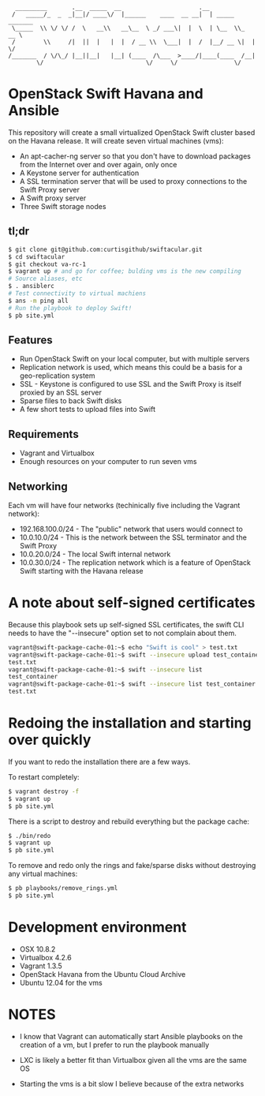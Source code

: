 ```
  _________       .__  _____  __                      .__                
 /   _____/_  _  _|__|/ ____\/  |______    ____  __ __|  | _____ _______ 
 \_____  \\ \/ \/ /  \   __\\   __\__  \ _/ ___\|  |  \  | \__  \\_  __ \
 /        \\     /|  ||  |   |  |  / __ \\  \___|  |  /  |__/ __ \|  | \/
/_______  / \/\_/ |__||__|   |__| (____  /\___  >____/|____(____  /__|   
        \/                             \/     \/                \/       
```

# OpenStack Swift Havana and Ansible

This repository will create a small virtualized OpenStack Swift cluster based on the Havana release. It will create seven virtual machines (vms):

* An apt-cacher-ng server so that you don't have to download packages from the Internet over and over again, only once
* A Keystone server for authentication
* A SSL termination server that will be used to proxy connections to the Swift Proxy server
* A Swift proxy server
* Three Swift storage nodes

## tl;dr

```bash
$ git clone git@github.com:curtisgithub/swiftacular.git
$ cd swiftacular
$ git checkout va-rc-1
$ vagrant up # and go for coffee; bulding vms is the new compiling
# Source aliases, etc
$ . ansiblerc
# Test connectivity to virtual machiens
$ ans -m ping all
# Run the playbook to deploy Swift!
$ pb site.yml
```
## Features

* Run OpenStack Swift on your local computer, but with multiple servers
* Replication network is used, which means this could be a basis for a geo-replication system
* SSL - Keystone is configured to use SSL and the Swift Proxy is itself proxied by an SSL server
* Sparse files to back Swift disks
* A few short tests to upload files into Swift

## Requirements

* Vagrant and Virtualbox
* Enough resources on your computer to run seven vms

## Networking

Each vm will have four networks (techinically five including the Vagrant network):

* 192.168.100.0/24 - The "public" network that users would connect to
* 10.0.10.0/24 - This is the network between the SSL terminator and the Swift Proxy
* 10.0.20.0/24 - The local Swift internal network
* 10.0.30.0/24 - The replication network which is a feature of OpenStack Swift starting with the Havana release

# A note about self-signed certificates

Because this playbook sets up self-signed SSL certificates, the swift CLI needs to have the "--insecure" option set to not complain about them.

```bash
vagrant@swift-package-cache-01:~$ echo "Swift is cool" > test.txt
vagrant@swift-package-cache-01:~$ swift --insecure upload test_container test.txt 
test.txt
vagrant@swift-package-cache-01:~$ swift --insecure list
test_container
vagrant@swift-package-cache-01:~$ swift --insecure list test_container
test.txt
```
# Redoing the installation and starting over quickly

If you want to redo the installation there are a few ways. 

To restart completely:

```bash
$ vagrant destroy -f
$ vagrant up
$ pb site.yml
```

There is a script to destroy and rebuild everything but the package cache:

```bash
$ ./bin/redo
$ vagrant up
$ pb site.yml
```

To remove and redo only the rings and fake/sparse disks without destroying any virtual machines:

```bash
$ pb playbooks/remove_rings.yml
$ pb site.yml
```

# Development environment

* OSX 10.8.2
* Virtualbox 4.2.6
* Vagrant 1.3.5
* OpenStack Havana from the Ubuntu Cloud Archive
* Ubuntu 12.04 for the vms


# NOTES

* I know that Vagrant can automatically start Ansible playbooks on the creation of a vm, but I prefer to run the playbook manually

* LXC is likely a better fit than Virtualbox given all the vms are the same OS
* Starting the vms is a bit slow I believe because of the extra networks

